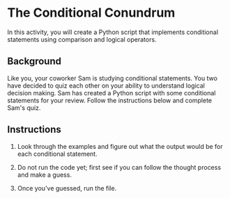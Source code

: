 # The Conditional Conundrum

In this activity, you will create a Python script that implements conditional statements using comparison and logical operators.

## Background

Like you, your coworker Sam is studying conditional statements. You two have decided to quiz each other on your ability to understand logical decision making. Sam has created a Python script with some conditional statements for your review. Follow the instructions below and complete Sam's quiz.

## Instructions

1. Look through the examples and figure out what the output would be for each conditional statement.

2. Do not run the code yet; first see if you can follow the thought process and make a guess.

3. Once you've guessed, run the file.
